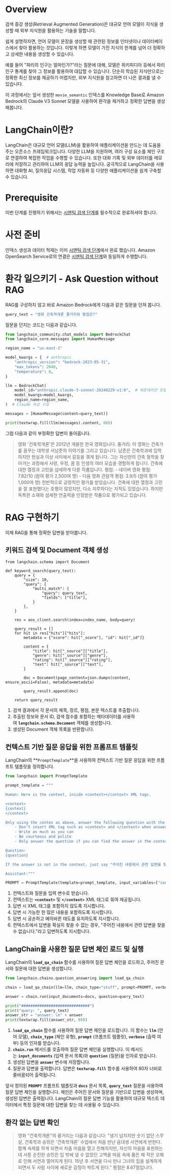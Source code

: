 # Overview

검색 증강 생성(Retrieval Augmented Generation)은 대규모 언어 모델이 지식을 생성할 때 외부 지식원을 활용하는 기술을 말합니다.

쉽게 설명하자면, 언어 모델이 문장을 생성할 때 관련된 정보를 인터넷이나 데이터베이스에서 찾아 활용하는 것입니다. 이렇게 하면 모델이 가진 지식의 한계를 넘어 더 정확하고 상세한 내용을 생성할 수 있습니다.

예를 들어 "파리의 인구는 얼마인가?"라는 질문에 대해, 모델은 위키피디아 등에서 파리 인구 통계를 찾아 그 정보를 활용하여 대답할 수 있습니다. 단순히 학습된 지식만으로는 정확한 최신 정보를 제공하기 어렵지만, 외부 지식원을 참고하면 더 나은 결과를 낼 수 있습니다.

이 과정에서는 앞서 생성한 `movie_semantic` 인덱스를 Knowledge Base로 Amazon Bedrock의 Claude V3 Sonnet 모델을 사용하여 환각을 제거하고 정확한 답변을 생성해봅니다. 

# LangChain이란?

LangChain은 대규모 언어 모델(LLM)을 활용하여 애플리케이션을 만드는 데 도움을 주는 오픈소스 프레임워크입니다. 다양한 LLM을 지원하며, 여러 구성 요소를 체인 구조로 연결하여 복잡한 작업을 수행할 수 있습니다. 또한 대화 기록 및 외부 데이터를 메모리에 저장하고 관리하여 LLM의 응답 능력을 높입니다. 궁극적으로 LangChain을 사용하면 대화형 AI, 질의응답 시스템, 작업 자동화 등 다양한 애플리케이션을 쉽게 구축할 수 있습니다.

# Prerequisite

이번 단계를 진행하기 위해서는 [시맨틱 검색 단계](https://www.notion.so/Semantic-Search-63ccc75ad5a4497394349e59f96c0e99?pvs=21)를 필수적으로 완료하셔야 합니다.

# 사전 준비

인덱스 생성과 데이터 적재는 이미 [시맨틱 검색 단계](https://www.notion.so/Semantic-Search-63ccc75ad5a4497394349e59f96c0e99?pvs=21)에서 완료 했습니다. Amazon OpenSearch Service로의 연결은 [시맨틱 검색 단계](https://www.notion.so/Semantic-Search-63ccc75ad5a4497394349e59f96c0e99?pvs=21)와 동일하게 수행합니다. 

# 환각 일으키기 - Ask Question without RAG

RAG를 구성하지 않고 바로 Amazon Bedrock에게 다음과 같은 질문을 던져 봅니다. 

```python
query_text = "영화 건축학개론 줄거리와 평점은?"
```

질문을 던지는 코드는 다음과 같습니다. 

```python
from langchain_community.chat_models import BedrockChat
from langchain_core.messages import HumanMessage

region_name = "us-east-1"

model_kwargs = {  # anthropic
    "anthropic_version": "bedrock-2023-05-31",
    "max_tokens": 2048,
    "temperature": 0,
}

llm = BedrockChat(
    model_id="anthropic.claude-3-sonnet-20240229-v1:0",  # 파운데이션 모델 지정
    model_kwargs=model_kwargs,
    region_name=region_name,
)  # Claude 속성 구성

messages = [HumanMessage(content=query_text)]

print(textwrap.fill(llm(messages).content, 80))
```

그럼 다음과 같이 부정확한 답변이 돌아옵니다. 

> 영화 '건축학개론'은 2012년 개봉한 한국 영화입니다.   줄거리: 이 영화는 건축가를 꿈꾸는 대학생 서남준의 이야기를 그리고 있습니다.
남준은 건축학과에 입학하지만 현실과 이상 사이에서 갈등을 겪게 됩니다. 그는 자신만의 건축 철학을 찾아가는 과정에서 사랑, 우정, 꿈 등 인생의
여러 모습을 경험하게 됩니다. 건축에 대한 열정과 고민을 섬세하게 다룬 작품입니다.  평점: - 네이버 영화 평점: 7.82/10 (참여 평가
2,500여 명) - 다음 영화 관람객 평점: 3.9/5 (참여 평가 1,000여 명)  전반적으로 긍정적인 평가를 받았습니다. 건축에 대한
열정과 고민을 잘 표현했다는 호평이 많았지만, 다소 지루하다는 지적도 있었습니다. 하지만 독특한 소재와 섬세한 연출력을 인정받은 작품으로
평가되고 있습니다.
> 

# RAG 구현하기

이제 RAG을 통해 정확한 답변을 받아봅니다.

## 키워드 검색 및 Document 객체 생성

```
from langchain.schema import Document

def keyword_search(query_text):
    query = {
        "size": 10,
        "query": {
            "multi_match": {
                "query": query_text,
                "fields": ["title"],
            }
        },
    }

    res = aos_client.search(index=index_name, body=query)

    query_result = []
    for hit in res["hits"]["hits"]:
        metadata = {"score": hit["_score"], "id": hit["_id"]}

        content = {
            "title": hit["_source"]["title"],
            "genre": hit["_source"]["genre"],
            "rating": hit["_source"]["rating"],
            "text": hit["_source"]["text"],
        }

        doc = Document(page_content=json.dumps(content, ensure_ascii=False), metadata=metadata)

        query_result.append(doc)

    return query_result
```

1. 검색 결과에서 각 문서의 제목, 장르, 평점, 본문 텍스트를 추출합니다.
2. 추출된 정보와 문서 ID, 검색 점수를 포함하는 메타데이터를 사용하여 **`langchain.schema.Document`** 객체를 생성합니다.
3. 생성된 Document 객체 목록을 반환합니다.

## 컨텍스트 기반 질문 응답을 위한 프롬프트 템플릿

LangChain의 **`PromptTemplate`**을 사용하여 컨텍스트 기반 질문 응답을 위한 프롬프트 템플릿을 정의합니다.

```python
from langchain import PromptTemplate

prompt_template = """

Human: Here is the context, inside <context></context> XML tags.

<context>
{context}
</context>

Only using the contex as above, answer the following question with the rules as below:
    - Don't insert XML tag such as <context> and </context> when answering.
    - Write as much as you can
    - Be courteous and polite
    - Only answer the question if you can find the answer in the context with certainty.

Question:
{question}

If the answer is not in the context, just say "주어진 내용에서 관련 답변을 찾을 수 없습니다."

Assistant:"""

PROMPT = PromptTemplate(template=prompt_template, input_variables=["context", "question"])
```

1. 컨텍스트와 질문을 입력 변수로 받습니다.
2. 컨텍스트는 **`<context>`** 및 **`</context>`** XML 태그로 묶여 제공됩니다.
3. 답변 시 XML 태그를 포함하지 않도록 지시합니다.
4. 답변 시 가능한 한 많은 내용을 포함하도록 지시합니다.
5. 답변 시 공손하고 예의바른 태도를 유지하도록 지시합니다.
6. 컨텍스트에서 답변을 확실히 찾을 수 없는 경우, "주어진 내용에서 관련 답변을 찾을 수 없습니다."라고 답변하도록 지시합니다.

## LangChain을 사용한 질문 답변 체인 로드 및 실행

LangChain의 **`load_qa_chain`** 함수를 사용하여 질문 답변 체인을 로드하고, 주어진 문서와 질문에 대한 답변을 생성합니다.

```python
from langchain.chains.question_answering import load_qa_chain

chain = load_qa_chain(llm=llm, chain_type="stuff", prompt=PROMPT, verbose=True)

answer = chain.run(input_documents=docs, question=query_text)

print("##############################")
print("query: ", query_text)
answer_str = "answer: \n" + answer
print(textwrap.fill(answer_str, 80))
```

1. **`load_qa_chain`** 함수를 사용하여 질문 답변 체인을 로드합니다. 이 함수는 **`llm`** (언어 모델), **`chain_type`** (체인 유형), **`prompt`** (프롬프트 템플릿), **`verbose`** (출력 여부) 등의 인자를 받습니다.
2. **`chain.run`** 메서드를 호출하여 질문 답변 체인을 실행합니다. 이 메서드는 **`input_documents`** (입력 문서 목록)와 **`question`** (질문)을 인자로 받습니다.
3. 생성된 답변을 **`answer`** 변수에 저장합니다.
4. 질문과 답변을 출력합니다. 답변은 **`textwrap.fill`** 함수를 사용하여 80자 너비로 줄바꿈되어 출력됩니다.

앞서 정의된 **`PROMPT`** 프롬프트 템플릿과 **`docs`** 문서 목록, **`query_text`** 질문을 사용하여 질문 답변 체인을 실행합니다. 체인은 주어진 문서와 질문을 기반으로 답변을 생성하며, 생성된 답변은 출력됩니다. LangChain의 질문 답변 기능을 활용하여 대규모 텍스트 데이터에서 특정 질문에 대한 답변을 찾는 데 사용될 수 있습니다.

## 환각 없는 답변 확인

> 영화 "건축학개론"의 줄거리는 다음과 같습니다:  "생기 넘치지만 숫기 없던 스무 살, 건축학과 승민은 '건축학개론' 수업에서
처음 만난 음대생 서연에게 반한다. 함께 숙제를 하게 되면서 차츰 마음을 열고 친해지지만, 자신의 마음을 표현하는 데 서툰 순진한 승민은 입
밖에 낼 수 없었던 고백을 마음 속에 품은 채 작은 오해로 인해 서연과 멀어지게 된다. 15년 후 서연을 다시 만나 그녀의 집을 설계하게 되면서
두 사람 사이에 새로운 감정이 싹트게 된다."  평점은 8.67점입니다.
>